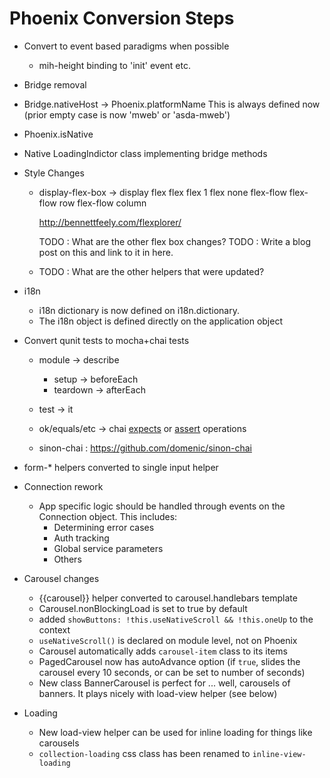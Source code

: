 # Phoenix Conversion Steps

- Convert to event based paradigms when possible
  - mih-height binding to 'init' event etc.

- Bridge removal
 - Bridge.nativeHost -> Phoenix.platformName
  This is always defined now (prior empty case is now 'mweb' or 'asda-mweb')
 - Phoenix.isNative
 - Native LoadingIndictor class implementing bridge methods

- Style Changes
  - display-flex-box -> display flex
    flex
      flex 1
      flex none
    flex-flow
      flex-flow row
      flex-flow column

    http://bennettfeely.com/flexplorer/

    TODO : What are the other flex box changes?
    TODO : Write a blog post on this and link to it in here.

  - TODO : What are the other helpers that were updated?

- i18n
  - i18n dictionary is now defined on i18n.dictionary.
  - The i18n object is defined directly on the application object

- Convert qunit tests to mocha+chai tests
  - module -> describe
    - setup -> beforeEach
    - teardown -> afterEach
  - test -> it
  - ok/equals/etc -> chai [expects](http://chaijs.com/api/bdd/) or [assert](http://chaijs.com/api/assert/) operations

  - sinon-chai : https://github.com/domenic/sinon-chai

- form-* helpers converted to single input helper

- Connection rework
  - App specific logic should be handled through events on the Connection object. This includes:
    - Determining error cases
    - Auth tracking
    - Global service parameters
    - Others

- Carousel changes
  - {{carousel}} helper converted to carousel.handlebars template
  - Carousel.nonBlockingLoad is set to true by default
  - added `showButtons: !this.useNativeScroll && !this.oneUp` to the context
  - `useNativeScroll()` is declared on module level, not on Phoenix
  - Carousel automatically adds `carousel-item` class to its items
  - PagedCarousel now has autoAdvance option (if `true`, slides the carousel every 10 seconds, or can be set to number of seconds)
  - New class BannerCarousel is perfect for ... well, carousels of banners. It plays nicely with load-view helper (see below)

- Loading
  - New load-view helper can be used for inline loading for things like carousels
  - `collection-loading` css class has been renamed to `inline-view-loading`

